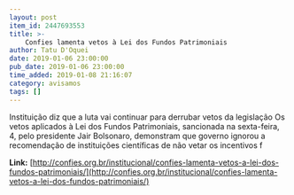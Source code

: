 ```yaml
---
layout: post
item_id: 2447693553
title: >-
    Confies lamenta vetos à Lei dos Fundos Patrimoniais
author: Tatu D'Oquei
date: 2019-01-06 23:00:00
pub_date: 2019-01-06 23:00:00
time_added: 2019-01-08 21:16:07
category: avisamos
tags: []
---
```


Instituição diz que a luta vai continuar para derrubar vetos da legislação Os vetos aplicados à Lei dos Fundos Patrimoniais, sancionada na sexta-feira, 4, pelo presidente Jair Bolsonaro, demonstram que governo ignorou a recomendação de instituições científicas de não vetar os incentivos f

**Link:** [http://confies.org.br/institucional/confies-lamenta-vetos-a-lei-dos-fundos-patrimoniais/](http://confies.org.br/institucional/confies-lamenta-vetos-a-lei-dos-fundos-patrimoniais/)

